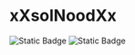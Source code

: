 # xXsolNoodXx

![Static Badge](https://img.shields.io/badge/Lua-2C2D72?logo=lua)
![Static Badge](https://img.shields.io/badge/C%2B%2B-00599C?logo=C%2B%2B)
